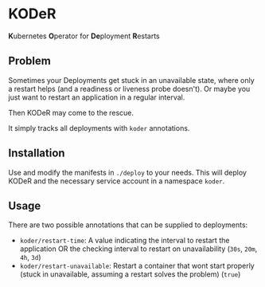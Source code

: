 # KODeR

**K**ubernetes **O**perator for **De**ployment **R**estarts

## Problem

Sometimes your Deployments get stuck in an unavailable state, where only a restart helps (and a readiness or liveness probe doesn't).
Or maybe you just want to restart an application in a regular interval.

Then KODeR may come to the rescue.

It simply tracks all deployments with `koder` annotations.

## Installation

Use and modify the manifests in `./deploy` to your needs.
This will deploy KODeR and the necessary service account in a namespace `koder`.

## Usage

There are two possible annotations that can be supplied to deployments:

- `koder/restart-time`: A value indicating the interval to restart the application OR the checking interval to restart on unavailability (`30s`, `20m`, `4h`, `3d`)
- `koder/restart-unavailable`: Restart a container that wont start properly (stuck in unavailable, assuming a restart solves the problem) (`true`)
